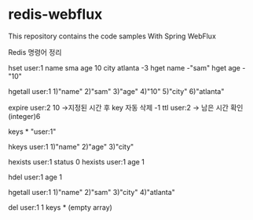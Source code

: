 # redis-webflux

This repository contains the code samples With Spring WebFlux

Redis 명령어 정리

hset user:1 name sma age 10 city atlanta
-3
hget name
-"sam"
hget age
-"10"

hgetall user:1
1)"name"
2)"sam"
3)"age"
4)"10"
5)"city"
6)"atlanta"


expire user:2 10 ->지정된 시간 후 key 자동 삭제
-1
ttl user:2 -> 남은 시간 확인
(integer)6

keys *
"user:1"

hkeys user:1
1)"name"
2)"age"
3)"city"

hexists user:1 status
0
hexists user:1 age
1

hdel user:1 age
1

hgetall user:1
1)"name"
2)"sam"
3)"city"
4)"atlanta"

del user:1
1
keys *
(empty array)


